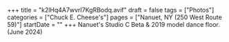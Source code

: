 +++
title = "k2lHq4A7wvrI7KgRBodq.avif"
draft = false
tags = ["Photos"]
categories = ["Chuck E. Cheese's"]
pages = ["Nanuet, NY (250 West Route 59)"]
startDate = ""
+++
Nanuet's Studio C Beta & 2019 model dance floor. (June 2024)
